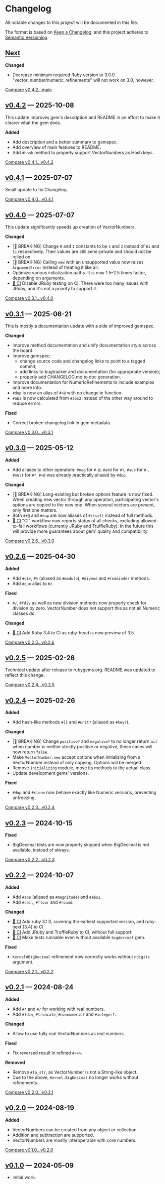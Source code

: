 # Changelog

All notable changes to this project will be documented in this file.

The format is based on [Keep a Changelog](https://keepachangelog.com/en/1.1.0/),
and this project adheres to [Semantic Versioning](https://semver.org/spec/v2.0.0.html).

## [Next]

**Changed**
- Decrease minimum required Ruby version to 3.0.0. "vector_number/numeric_refinements" will not work on 3.0, however.

[Compare v0.4.2...main](https://github.com/trinistr/vector_number/compare/v0.4.2...main)

## [v0.4.2] — 2025-10-08

This update improves gem's description and README in an effort to make it clearer what the gem does.

**Added**
- Add description and a better summary to gemspec.
- Add overview of main features to README.
- Add `#hash` method to properly support VectorNumbers as Hash keys.

[Compare v0.4.1...v0.4.2](https://github.com/trinistr/vector_number/compare/v0.4.1...v0.4.2)

## [v0.4.1] — 2025-07-07

Small update to fix Changelog.

[Compare v0.4.0...v0.4.1](https://github.com/trinistr/vector_number/compare/v0.4.0...v0.4.1)

## [v0.4.0] — 2025-07-07

This update significantly speeds up creation of VectorNumbers.

**Changed**
- [🍄 BREAKING] Change `R` and `I` constants to be `1` and `2` instead of `0i` and `1i` respectively. Their values are still semi-private and should not be relied on.
- [🍄 BREAKING] Calling `new` with an unsupported value now raises `ArgumentError` instead of treating it like air.
- Optimize various initialization paths. It is now 1.5–2.5 times faster, depending on arguments.
- [🚀 CI] Disable JRuby testing on CI. There were too many issues with JRuby, and it's not a priority to support it.

[Compare v0.3.1...v0.4.0](https://github.com/trinistr/vector_number/compare/v0.3.1...v0.4.0)

## [v0.3.1] — 2025-06-21

This is mostly a documentation update with a side of improved gemspec.

**Changed**
- Improve method documentation and unify documentation style across the board.
- Improve gemspec:
  - change source code and changelog links to point to a tagged commit;
  - add links to bugtracker and documentation (for appropriate version);
  - properly add CHANGELOG.md to doc generation.
- Improve documentation for NumericRefinements to include examples and more info.
- `#dup` is now an alias of `#+@` with no change in function.
- `#abs` is now calculated from `#abs2` instead of the other way around to reduce errors.

**Fixed**
- Correct broken changelog link in gem metadata.

[Compare v0.3.0...v0.3.1](https://github.com/trinistr/vector_number/compare/v0.3.0...v0.3.1)

## [v0.3.0] — 2025-05-12

**Added**
- Add aliases to other operators: `#neg` for `#-@`, `#add` for `#+`, `#sub` for `#-`, `#mult` for `#*`. `#+@` was already practically aliased by `#dup`.

**Changed**
- [🍄 BREAKING] Long-existing but broken options feature is now fixed. When creating new vector through any operation, participating vector's options are copied to the new one. When several vectors are present, only first one matters.
- Both `#+@` and `#dup` are now aliases of `#itself` instead of full methods.
- [🚀 CI] "CI" workflow now reports status of all checks, excluding allowed-to-fail workflows (currently JRuby and TruffleRuby). In the future this will provide more guarantees about gem' quality and compatibility.

[Compare v0.2.6...v0.3.0](https://github.com/trinistr/vector_number/compare/v0.2.6...v0.3.0)

## [v0.2.6] — 2025-04-30

**Added**
- Add `#div`, `#%` (aliased as `#modulo`), `#divmod` and `#remainder` methods.
- Add `#quo` alias to `#/`.

**Fixed**
- `#/`, `#fdiv` as well as new division methods now properly check for division by zero. VectorNumber does not support this as not all Numeric classes do.

**Changed**
- [🚀 CI] Add Ruby 3.4 to CI as ruby-head is now preview of 3.5.

[Compare v0.2.5...v0.2.6](https://github.com/trinistr/vector_number/compare/v0.2.5...v0.2.6)

## [v0.2.5] — 2025-02-26

Technical update after release to rubygems.org.
README was updated to reflect this change.

[Compare v0.2.4...v0.2.5](https://github.com/trinistr/vector_number/compare/v0.2.4...v0.2.5)

## [v0.2.4] — 2025-02-26

**Added**
- Add hash-like methods `#[]` and `#unit?` (aliased as `#key?`).

**Changed**
- [🍄 BREAKING] Change `positive?` and `negative?` to no longer return `nil` when number is neither strictly positive or negative, these cases will now return `false`.
- Make `VectorNumber.new` accept options when initializing from a VectorNumber instead of only copying. Options will be merged.
- Remove `Initializing` module, move its methods to the actual class.
- Update development gems' versions.

**Fixed**
- `#dup` and `#clone` now behave exactly like Numeric versions, preventing unfreezing.

[Compare v0.2.3...v0.2.4](https://github.com/trinistr/vector_number/compare/v0.2.3...v0.2.4)

## [v0.2.3] — 2024-10-15

**Fixed**
- BigDecimal tests are now properly skipped when BigDecimal is not available, instead of always.

[Compare v0.2.2...v0.2.3](https://github.com/trinistr/vector_number/compare/v0.2.2...v0.2.3)

## [v0.2.2] — 2024-10-07

**Added**
- Add `#abs` (aliased as `#magnitude`) and `#abs2`.
- Add `#ceil`, `#floor` and `#round`.

**Changed**
- [🚀 CI] Add ruby 3.1.0, covering the earliest supported version, and ruby-next (3.4) to CI.
- [🚀 CI] Add JRuby and TruffleRuby to CI, without full support.
- [🚀 CI] Make tests runnable even without available `bigdecimal` gem.

**Fixed**
- `Kernel#BigDecimal` refinement now correctly works without `ndigits` argument.

[Compare v0.2.1...v0.2.2](https://github.com/trinistr/vector_number/compare/v0.2.1...v0.2.2)

## [v0.2.1] — 2024-08-24

**Added**
- Add `#*` and `#/` for working with real numbers.
- Add `#fdiv`, `#truncate`, `#nonnumeric?` and `#integer?`.

**Changed**
- Allow to use fully real VectorNumbers as real numbers.

**Fixed**
- Fix reversed result in refined `#<=>`.

**Removed**
- Remove `#to_str`, as VectorNumber is not a String-like object.
- Due to the above, `Kernel.BigDecimal` no longer works without refinements.

[Compare v0.2.0...v0.2.1](https://github.com/trinistr/vector_number/compare/v0.2.0...v0.2.1)

## [v0.2.0] — 2024-08-19

**Added**
- VectorNumbers can be created from any object or collection.
- Addition and subtraction are supported.
- VectorNumbers are mostly interoperable with core numbers.

[Compare v0.1.0...v0.2.0](https://github.com/trinistr/vector_number/compare/v0.1.0...v0.2.0)

## [v0.1.0] — 2024-05-09

- Initial work.

[Next]: https://github.com/trinistr/vector_number/tree/main
[v0.4.2]: https://github.com/trinistr/vector_number/tree/v0.4.2
[v0.4.1]: https://github.com/trinistr/vector_number/tree/v0.4.1
[v0.4.0]: https://github.com/trinistr/vector_number/tree/v0.4.0
[v0.3.1]: https://github.com/trinistr/vector_number/tree/v0.3.1
[v0.3.0]: https://github.com/trinistr/vector_number/tree/v0.3.0
[v0.2.6]: https://github.com/trinistr/vector_number/tree/v0.2.6
[v0.2.5]: https://github.com/trinistr/vector_number/tree/v0.2.5
[v0.2.4]: https://github.com/trinistr/vector_number/tree/v0.2.4
[v0.2.3]: https://github.com/trinistr/vector_number/tree/v0.2.3
[v0.2.2]: https://github.com/trinistr/vector_number/tree/v0.2.2
[v0.2.1]: https://github.com/trinistr/vector_number/tree/v0.2.1
[v0.2.0]: https://github.com/trinistr/vector_number/tree/v0.2.0
[v0.1.0]: https://github.com/trinistr/vector_number/tree/v0.1.0
[🚀 CI]: https://github.com/trinistr/vector_number/actions/workflows/CI.yaml
